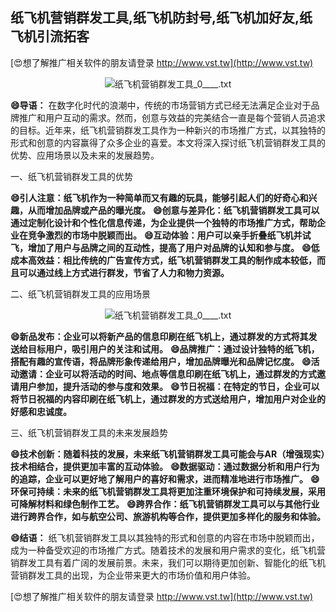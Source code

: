 ## **纸飞机营销群发工具,纸飞机防封号,纸飞机加好友,纸飞机引流拓客**

[😍想了解推广相关软件的朋友请登录 http://www.vst.tw](http://www.vst.tw)

 <center><img src="https://vst.tw/MP4/tuiguang/png/5.png" alt="纸飞机营销群发工具_0____.txt"></center>

**😄导语：**
在数字化时代的浪潮中，传统的市场营销方式已经无法满足企业对于品牌推广和用户互动的需求。然而，创意与效益的完美结合一直是每个营销人员追求的目标。近年来，纸飞机营销群发工具作为一种新兴的市场推广方式，以其独特的形式和创意的内容赢得了众多企业的喜爱。本文将深入探讨纸飞机营销群发工具的优势、应用场景以及未来的发展趋势。

一、纸飞机营销群发工具的优势

**😄引人注意：纸飞机作为一种简单而又有趣的玩具，能够引起人们的好奇心和兴趣，从而增加品牌或产品的曝光度。**
**😄创意与差异化：纸飞机营销群发工具可以通过定制化设计和个性化信息传递，为企业提供一个独特的市场推广方式，帮助企业在竞争激烈的市场中脱颖而出。**
**😄互动体验：用户可以亲手折叠纸飞机并试飞，增加了用户与品牌之间的互动性，提高了用户对品牌的认知和参与度。**
**😄低成本高效益：相比传统的广告宣传方式，纸飞机营销群发工具的制作成本较低，而且可以通过线上方式进行群发，节省了人力和物力资源。**

二、纸飞机营销群发工具的应用场景

 <center><img src="https://vst.tw/MP4/tuiguang/png/3.png" alt="纸飞机营销群发工具_0____.txt"></center>

**😄新品发布：企业可以将新产品的信息印刷在纸飞机上，通过群发的方式将其发送给目标用户，吸引用户的关注和试用。**
**😄品牌推广：通过设计独特的纸飞机，搭配有趣的宣传语，将品牌形象传递给用户，增加品牌曝光和品牌记忆度。**
**😄活动邀请：企业可以将活动的时间、地点等信息印刷在纸飞机上，通过群发的方式邀请用户参加，提升活动的参与度和效果。**
**😄节日祝福：在特定的节日，企业可以将节日祝福的内容印刷在纸飞机上，通过群发的方式送给用户，增加用户对企业的好感和忠诚度。**

三、纸飞机营销群发工具的未来发展趋势

**😄技术创新：随着科技的发展，未来纸飞机营销群发工具可能会与AR（增强现实）技术相结合，提供更加丰富的互动体验。**
**😄数据驱动：通过数据分析和用户行为的追踪，企业可以更好地了解用户的喜好和需求，进而精准地进行市场推广。**
**😄环保可持续：未来的纸飞机营销群发工具将更加注重环境保护和可持续发展，采用可降解材料和绿色制作工艺。**
**😄跨界合作：纸飞机营销群发工具可以与其他行业进行跨界合作，如与航空公司、旅游机构等合作，提供更加多样化的服务和体验。**

**😄结语：**
纸飞机营销群发工具以其独特的形式和创意的内容在市场中脱颖而出，成为一种备受欢迎的市场推广方式。随着技术的发展和用户需求的变化，纸飞机营销群发工具有着广阔的发展前景。未来，我们可以期待更加创新、智能化的纸飞机营销群发工具的出现，为企业带来更大的市场价值和用户体验。

[😍想了解推广相关软件的朋友请登录 http://www.vst.tw](http://www.vst.tw)



